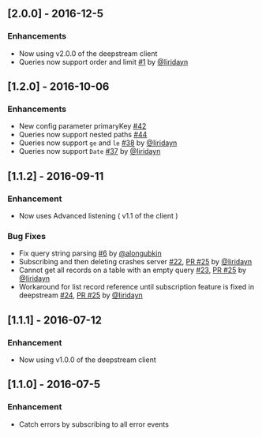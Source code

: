 ## [2.0.0] - 2016-12-5

### Enhancements
- Now using v2.0.0 of the deepstream client
- Queries now support order and limit [#1](https://github.com/deepstreamIO/deepstream.io-provider-search-rethinkdb/issues/1) by [@Iiridayn](https://github.com/Iiridayn)

## [1.2.0] - 2016-10-06

### Enhancements
- New config parameter primaryKey [#42](https://github.com/deepstreamIO/deepstream.io-provider-search-rethinkdb/issues/42)
- Queries now support nested paths [#44](https://github.com/deepstreamIO/deepstream.io-provider-search-rethinkdb/issues/44)
- Queries now support `ge` and `le` [#38](https://github.com/deepstreamIO/deepstream.io-provider-search-rethinkdb/issues/38) by [@Iiridayn](https://github.com/Iiridayn)
- Queries now support `Date` [#37](https://github.com/deepstreamIO/deepstream.io-provider-search-rethinkdb/issues/37) by [@Iiridayn](https://github.com/Iiridayn)

## [1.1.2] - 2016-09-11

### Enhancement

- Now uses Advanced listening ( v1.1 of the client )

### Bug Fixes

- Fix query string parsing [#6](https://github.com/deepstreamIO/deepstream.io-provider-search-rethinkdb/pull/6) by [@alongubkin](https://github.com/alongubkin)
- Subscribing and then deleting crashes server [#22](https://github.com/deepstreamIO/deepstream.io-provider-search-rethinkdb/issue/22), [PR #25](https://github.com/deepstreamIO/deepstream.io-provider-search-rethinkdb/pull/25) by [@Iiridayn](https://github.com/Iiridayn)
- Cannot get all records on a table with an empty query [#23](https://github.com/deepstreamIO/deepstream.io-provider-search-rethinkdb/issue/23), [PR #25](https://github.com/deepstreamIO/deepstream.io-provider-search-rethinkdb/pull/25) by [@Iiridayn](https://github.com/Iiridayn)
- Workaround for list record reference until subscription feature is fixed in deepstream [#24](https://github.com/deepstreamIO/deepstream.io-provider-search-rethinkdb/issue/24), [PR #25](https://github.com/deepstreamIO/deepstream.io-provider-search-rethinkdb/pull/25) by [@Iiridayn](https://github.com/Iiridayn)

## [1.1.1] - 2016-07-12

### Enhancement

- Now using v1.0.0 of the deepstream client

## [1.1.0] - 2016-07-5

### Enhancement

- Catch errors by subscribing to all error events
